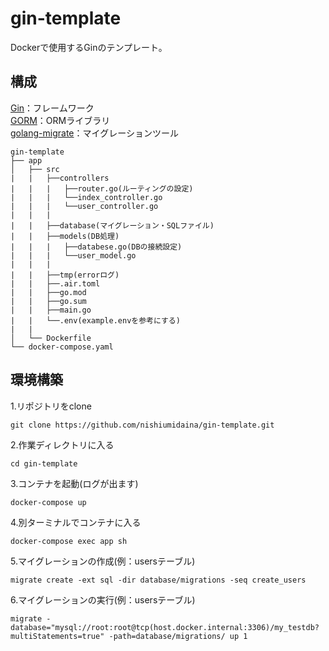 # gin-template
 Dockerで使用するGinのテンプレート。  
## 構成
[Gin](https://github.com/gin-gonic/gin)：フレームワーク  
[GORM](https://gorm.io/ja_JP/docs/index.html)：ORMライブラリ  
[golang-migrate](https://github.com/golang-migrate/migrate)：マイグレーションツール  
```
gin-template
├── app
│   ├── src
|   |   ├──controllers
|   |   |   ├──router.go(ルーティングの設定)
|   |   |   └──index_controller.go
|   |   |   └──user_controller.go
|   |   |
|   |   ├──database(マイグレーション・SQLファイル)
|   |   ├──models(DB処理)
|   |   |   ├──databese.go(DBの接続設定)
|   |   |   └──user_model.go
|   |   |
|   |   ├──tmp(errorログ)
|   |   ├──.air.toml
|   |   ├──go.mod
|   |   ├──go.sum
|   |   ├──main.go
|   |   └──.env(example.envを参考にする)
|   |
│   └── Dockerfile
└── docker-compose.yaml
```
## 環境構築
1.リポジトリをclone
```
git clone https://github.com/nishiumidaina/gin-template.git
```
2.作業ディレクトリに入る
```
cd gin-template
```
3.コンテナを起動(ログが出ます)
```
docker-compose up
```
4.別ターミナルでコンテナに入る
```
docker-compose exec app sh
```
5.マイグレーションの作成(例：usersテーブル)
```
migrate create -ext sql -dir database/migrations -seq create_users
```
6.マイグレーションの実行(例：usersテーブル)
```
migrate -database="mysql://root:root@tcp(host.docker.internal:3306)/my_testdb?multiStatements=true" -path=database/migrations/ up 1
```
